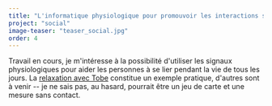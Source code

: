 ```yaml
---
title: "L'informatique physiologique pour promouvoir les interactions sociales"
project: "social"
image-teaser: "teaser_social.jpg"
order: 4
---
```


Travail en cours, je m'intéresse à la possibilité d'utiliser les signaux physiologiques pour aider les personnes à se lier pendant la vie de tous les jours. La [relaxation avec Tobe](http://phd.jfrey.info/fr/projets/tobe/) constitue un exemple pratique, d'autres sont à venir -- je ne sais pas, au hasard, pourrait être un jeu de carte et une mesure sans contact.

